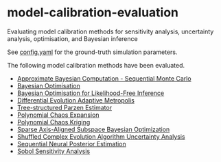 # model-calibration-evaluation

 Evaluating model calibration methods for sensitivity analysis, uncertainty analysis, optimisation, and Bayesian inference 

See [config.yaml](config.yaml) for the ground-truth simulation parameters.

The following model calibration methods have been evaluated.

* [Approximate Bayesian Computation - Sequential Monte Carlo](https://github.com/JBris/model-calibration-evaluation/tree/main/pipelines/abc_smc/run.py)
* [Bayesian Optimisation](https://github.com/JBris/model-calibration-evaluation/tree/main/pipelines/bayes_opt/run.py)
* [Bayesian Optimisation for Likelihood-Free Inference](https://github.com/JBris/model-calibration-evaluation/tree/main/pipelines/bolfi/run.py)
* [Differential Evolution Adaptive Metropolis](https://github.com/JBris/model-calibration-evaluation/tree/main/pipelines/dream/run.py)
* [Tree-structured Parzen Estimator](https://github.com/JBris/model-calibration-evaluation/tree/main/pipelines/optimisation/run.py)
* [Polynomial Chaos Expansion](https://github.com/JBris/model-calibration-evaluation/tree/main/pipelines/poly_chaos/run.py)
* [Polynomial Chaos Kriging](https://github.com/JBris/model-calibration-evaluation/tree/main/pipelines/poly_chaos_kriging/run.py)
* [Sparse Axis-Aligned Subspace Bayesian Optimization](https://github.com/JBris/model-calibration-evaluation/tree/main/pipelines/saasbo/run.py)
* [Shuffled Complex Evolution Algorithm Uncertainty Analysis](https://github.com/JBris/model-calibration-evaluation/tree/main/pipelines/sceua/run.py)
* [Sequential Neural Posterior Estimation](https://github.com/JBris/model-calibration-evaluation/tree/main/pipelines/snpe/run.py)
* [Sobol Sensitivity Analysis](https://github.com/JBris/model-calibration-evaluation/tree/main/pipelines/sobol_sa/run.py)
  